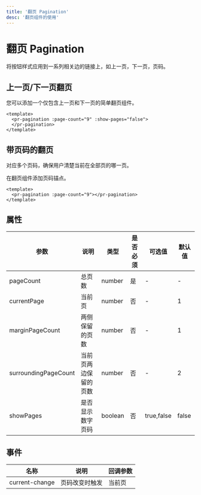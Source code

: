 ```yaml
---
title: '翻页 Pagination'
desc: '翻页组件的使用'
---
```


# 翻页 Pagination 

将按钮样式应用到一系列相关边的链接上，如上一页，下一页，页码。

## 上一页/下一页翻页

您可以添加一个仅包含上一页和下一页的简单翻页组件。

```vue demo
<template>
  <pr-pagination :page-count="9" :show-pages="false">
  </pr-pagination>
</template>
```

## 带页码的翻页

对应多个页码，确保用户清楚当前在全部页的哪一页。

在翻页组件添加页码锚点。

```vue demo
<template>
  <pr-pagination :page-count="9"></pr-pagination>
</template>
```

## 属性

| 参数               | 说明               | 类型  | 是否必须 | 可选值  | 默认值 |
| -------------------- | -------------------- | ------- | -------- | ---------- | ------ |
| pageCount            | 总页数            | number  | 是      | -          | -      |
| currentPage          | 当前页            | number  | 否      | -          | 1      |
| marginPageCount      | 两侧保留的页数 | number  | 否      | -          | 1      |
| surroundingPageCount | 当前页两边保留的页数 | number  | 否      | -          | 2      |
| showPages            | 是否显示数字页码 | boolean | 否      | true,false | false  |


## 事件

| 名称         | 说明         | 回调参数 |
| -------------- | -------------- | -------- |
| current-change | 页码改变时触发 | 当前页 |
